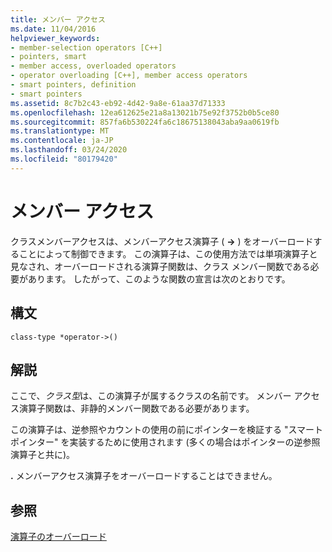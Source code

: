 ```yaml
---
title: メンバー アクセス
ms.date: 11/04/2016
helpviewer_keywords:
- member-selection operators [C++]
- pointers, smart
- member access, overloaded operators
- operator overloading [C++], member access operators
- smart pointers, definition
- smart pointers
ms.assetid: 8c7b2c43-eb92-4d42-9a8e-61aa37d71333
ms.openlocfilehash: 12ea612625e21a8a13021b75e92f3752b0b5ce80
ms.sourcegitcommit: 857fa6b530224fa6c18675138043aba9aa0619fb
ms.translationtype: MT
ms.contentlocale: ja-JP
ms.lasthandoff: 03/24/2020
ms.locfileid: "80179420"
---
```

# <a name="member-access"></a>メンバー アクセス

クラスメンバーアクセスは、メンバーアクセス演算子 ( **->** ) をオーバーロードすることによって制御できます。 この演算子は、この使用方法では単項演算子と見なされ、オーバーロードされる演算子関数は、クラス メンバー関数である必要があります。 したがって、このような関数の宣言は次のとおりです。

## <a name="syntax"></a>構文

```
class-type *operator->()
```

## <a name="remarks"></a>解説

ここで、*クラス型*は、この演算子が属するクラスの名前です。 メンバー アクセス演算子関数は、非静的メンバー関数である必要があります。

この演算子は、逆参照やカウントの使用の前にポインターを検証する "スマート ポインター" を実装するために使用されます (多くの場合はポインターの逆参照演算子と共に)。

**.** メンバーアクセス演算子をオーバーロードすることはできません。

## <a name="see-also"></a>参照

[演算子のオーバーロード](../cpp/operator-overloading.md)
